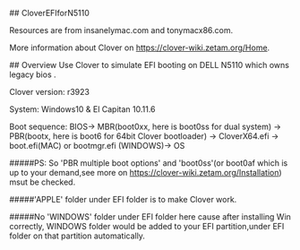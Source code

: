 #\# CloverEFIforN5110

Resources are from insanelymac.com and tonymacx86.com.

More information about Clover on https://clover-wiki.zetam.org/Home.

#\# Overview
Use Clover to simulate EFI booting on DELL N5110 which owns legacy bios .

Clover version: r3923

System: Windows10 & El Capitan 10.11.6

Boot sequence:  BIOS-> MBR(boot0xx, here is boot0ss for dual system) -> PBR(bootx, here is boot6 for 64bit Clover bootloader) -> CloverX64.efi -> boot.efi(MAC) or bootmgr.efi (WINDOWS)-> OS

####\#PS: So 'PBR multiple boot options' and 'boot0ss'(or boot0af which is up to your demand,see more on https://clover-wiki.zetam.org/Installation) msut be checked.

####\#'APPLE' folder under EFI folder is to make Clover work.

####\#No 'WINDOWS' folder under EFI folder here cause after installing Win correctly, WINDOWS folder would be added to your EFI partition,under EFI folder on that partition automatically.



